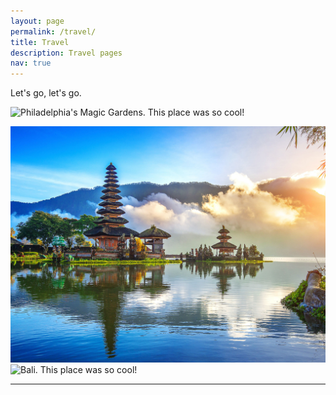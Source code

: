 ```yaml
---
layout: page
permalink: /travel/
title: Travel
description: Travel pages
nav: true
---
```


Let's go, let's go.

![Philadelphia's Magic Gardens. This place was so cool!](/assets/images/philly-magic-gardens.jpg "Philadelphia's Magic Gardens")

![Bali. This place was so cool!](/assets/img/bali.jpg "Bali")
![Bali. This place was so cool!](/assets/images/bali.jpg "Bali")

---